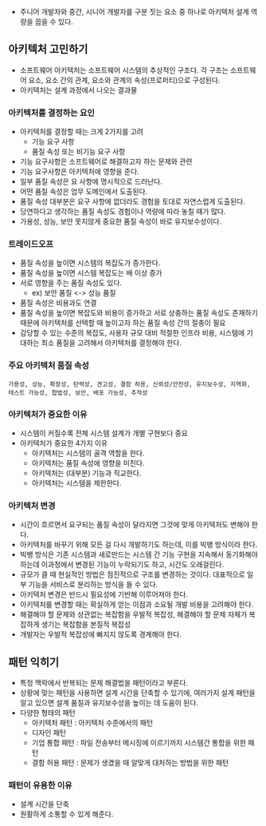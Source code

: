 - 주니어 개발자와 중간, 시니어 개발자를 구분 짓는 요소 중 하나로 아키텍처 설계 역량을 꼽을 수 있다.

## 아키텍처 고민하기
- 소프트웨어 아키텍처는 소프트웨어 시스템의 추상적인 구조다. 각 구조는 소프트웨어 요소, 요소 간의 관계, 요소와 관계의 속성(프로퍼티)으로 구성된다.
- 아키텍처는 설계 과정에서 나오는 결과물

### 아키텍처를 결정하는 요인
- 아키텍처를 결정할 때는 크게 2가지를 고려
	- 기능 요구 사항
	- 품질 속성 또는 비기능 요구 사항
- 기능 요구사항은 소프트웨어로 해결하고자 하는 문제와 관련
- 기능 요구사항은 아키텍처에 영향을 준다.
- 일부 품질 속성은 요 사항에 명시적으로 드러난다.
- 어떤 품질 속성은 업무 도메인에서 도출된다.
- 품질 속성 대부분은 요구 사항에 없더라도 경험을 토대로 자연스럽게 도출된다.
- 당연하다고 생각하는 품질 속성도 경험이나 역량에 따라 놓칠 때가 많다.
- 가용성, 성능, 보안 못지않게 중요한 품질 속성이 바로 유지보수성이다.

### 트레이드오프
- 품질 속성을 높이면 시스템의 복잡도가 증가한다.
- 품질 속성을 높이면 시스템 복잡도는 배 이상 증가
- 서로 영향을 주는 품질 속성도 있다.
	- ex) 보안 품질 <-> 성능 품질
- 품질 속성은 비용과도 연결
- 품질 속성을 높이면 복잡도와 비용이 증가하고 서로 상충하는 품질 속성도 존재하기 때문에 아키텍처를 선택할 때 높이고자 하는 품질 속성 간의 절충이 필요
- 감당할 수 있는 수준의 복잡도, 사용자 규모 대비 적절한 인프라 비용, 시스템에 기대하는 최소 품질을 고려해서 아키텍처를 결정해야 한다.

### 주요 아키텍처 품질 속성
```
가용성, 성능, 확장성, 탄력성, 견고성, 결함 허용, 신뢰성/안전성, 유지보수성, 지역화, 테스트 가능성, 합법성, 보안, 배포 가능성, 추적성
```

### 아키텍처가 중요한 이유
- 시스템이 커질수록 전체 시스템 설계가 개별 구현보다 중요
- 아키텍처가 중요한 4가지 이유
	- 아키텍처는 시스템의 골격 역할을 한다.
	- 아키텍처는 품질 속성에 영향을 미친다.
	- 아키텍처는 (대부분) 기능과 직교한다.
	- 아키텍처는 시스템을 제한한다.

### 아키텍처 변경
- 시간이 흐르면서 요구되는 품질 속성이 달라지면 그것에 맞게 아키텍처도 변해야 한다.
- 아키텍처를 바꾸기 위해 모든 걸 다시 개발하기도 하는데, 이를 빅뱅 방식이라 한다.
- 빅뱅 방식은 기존 시스템과 새로만드는 시스템 간 기능 구현을 지속해서 동기화해야 하는데 이과정에서 변경된 기능이 누락되기도 하고, 시간도 오래걸린다.
- 규모가 클 때 현실적인 방법은 점진적으로 구조를 변경하는 것이다. 대표적으로 일부 기능을 서비스로 분리하는 방식을 들 수 있다.
- 아키텍처 변경은 반드시 필요성에 기반해 이루어져야 한다.
- 아키텍처를 변경할 때는 확실하게 얻는 이점과 소요될 개발 비용을 고려해야 한다.
- 해결해야 할 문제와 상관없는 복잡함을 우발적 복잡성, 해결해야 할 문제 자체가 복잡하게 생기는 복잡함을 본질적 복잡성
- 개발자는 우발적 복잡성에 빠지지 않도록 경계해야 한다.

## 패턴 익히기
- 특정 맥락에서 반복되는 문제 해결법을 패턴이라고 부른다.
- 상황에 맞는 패턴을 사용하면 설계 시간을 단축할 수 있기에, 여러가지 설계 패턴을 알고 있으면 설계 품질과 유지보수성을 높이는 데 도움이 된다.
- 다양한 형태의 패턴
	- 아키텍처 패턴 : 아키텍처 수준에서의 패턴
	- 디자인 패턴
	- 기업 통합 패턴 : 파일 전송부터 메시징에 이르기까지 시스템간 통합을 위한 패턴
	- 결함 허용 패턴 : 문제가 생겼을 때 알맞게 대처하는 방법을 위한 패턴

### 패턴이 유용한 이유
- 설계 시간을 단축
- 원활하게 소통할 수 있게 해준다.